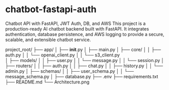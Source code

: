 # chatbot-fastapi-auth
Chatbot API with FastAPI, JWT Auth, DB, and AWS  This project is a production-ready AI chatbot backend built with FastAPI. It integrates authentication, database persistence, and AWS logging to provide a secure, scalable, and extensible chatbot service.


project_root/
├── app/
│   ├── __init__.py
│   ├── main.py
│   ├── core/
│   │   ├── auth.py
│   │   └── openai_client.py
│   │   └── s3_client.py        
│   ├── models/
│   │   ├── user.py
│   │   └── message.py
│   │   └── session.py
│   ├── routers/
│   │   ├── auth.py
│   │   ├── chat.py
│   │   ├── history.py
│   │   └── admin.py
│   ├── schemas/
│   │   ├── user_schema.py
│   │   └── message_schema.py
│   ├── database.py
├── .env
├── requirements.txt
├── README.md
└── Architecture.png
